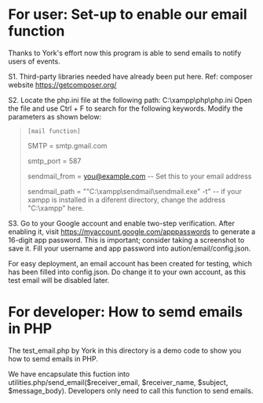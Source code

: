 # For user: Set-up to enable our email function #
Thanks to York's effort now this program is able to send emails to notify users of events.

S1. Third-party libraries needed have already been put here. Ref: composer website https://getcomposer.org/

S2. Locate the php.ini file at the following path: C:\xampp\php\php.ini
Open the file and use Ctrl + F to search for the following keywords. Modify the parameters as shown below: 
> 
>     [mail function] 
> 
> 	SMTP = smtp.gmail.com 
> 
> 	smtp_port = 587 
> 
> 	sendmail_from = you@example.com -- Set this to your email address 
> 
> 	sendmail_path = "\"C:\xampp\sendmail\sendmail.exe\" -t" -- if your xampp is installed in a diferent directory, change the address "C:\xampp\" here.

S3. Go to your Google account and enable two-step verification. After enabling it, visit https://myaccount.google.com/apppasswords to generate a 16-digit app password. This is important; consider taking a screenshot to save it. Fill your username and app password into aution/email/config.json. 

For easy deployment, an email account has been created for testing, which has been filled into config.json. Do change it to your own account, as this test email will be disabled later.

# For developer: How to semd emails in PHP #
The test_email.php by York in this directory is a demo code to show you how to semd emails in PHP.

We have encapsulate this fuction into utilities.php/send_email($receiver_email, $receiver_name, $subject, $message_body). Developers only need to call this function to send emails.